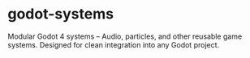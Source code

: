 # godot-systems
Modular Godot 4 systems – Audio, particles, and other reusable game systems. Designed for clean integration into any Godot project.
